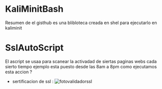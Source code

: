 # KaliMinitBash
Resumen de el gisthub es una blibloteca creada en shel para ejecutarlo en kaliminit 
# SslAutoScript 
El ascript se usaa para scanear la activadad de siertas paginas webs cada sierto tiempo ejemplo esta puesto desde las 8am a 8pm como ejecutamos esta accion ?
<br>
- sertificacion de ssl :
![fotovalidadorssl](https://github.com/user-attachments/assets/0382975d-c445-405c-b06a-2dbebf6e7c3f)
